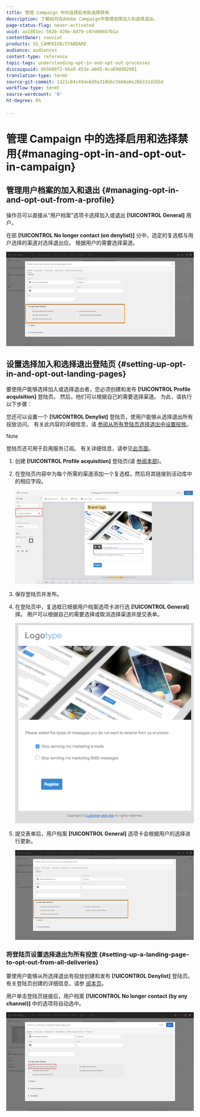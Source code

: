 ```yaml
---
title: 管理 Campaign 中的选择启用和选择禁用
description: 了解如何在Adobe Campaign中管理选择加入和选择退出。
page-status-flag: never-activated
uuid: aa1801ec-562b-420e-8d79-c07d066b7b1a
contentOwner: sauviat
products: SG_CAMPAIGN/STANDARD
audience: audiences
content-type: reference
topic-tags: understanding-opt-in-and-opt-out-processes
discoiquuid: 6b5680f2-bba9-453e-a0d5-8ca69dd02001
translation-type: tm+mt
source-git-commit: 1321c84c49de6d9a318bbc5bb8a0e28b332d2b5d
workflow-type: tm+mt
source-wordcount: '0'
ht-degree: 0%

---
```



# 管理 Campaign 中的选择启用和选择禁用{#managing-opt-in-and-opt-out-in-campaign}

## 管理用户档案的加入和退出 {#managing-opt-in-and-opt-out-from-a-profile}

操作员可以直接从“用户档案”选项卡选择加入或退出 **[!UICONTROL General]** 用户。

在部 **[!UICONTROL No longer contact (on denylist)]** 分中，选定的复选框与用户选择的渠道对选择退出应。 根据用户的需要选择渠道。

![](assets/optin_landingpage_3.png)

## 设置选择加入和选择退出登陆页 {#setting-up-opt-in-and-opt-out-landing-pages}

要使用户能够选择加入或选择退出者，您必须创建和发布 **[!UICONTROL Profile acquisition]** 登陆页。 然后，他们可以根据自己的需要选择渠道。 为此，请执行以下步骤：

您还可以设置一个 **[!UICONTROL Denylist]** 登陆页，使用户能够从选择退出所有投放访问。 有关此内容的详细信息，请 [参阅从所有登陆页选择退出中设置投放](#setting-up-a-landing-page-to-opt-out-from-all-deliveries)。

>[!NOTE]
>
>登陆页还可用于启用服务订阅。 有关详细信息，请参见[此页面](../../channels/using/configuring-landing-page.md#linking-a-landing-page-to-a-service)。

1. 创建 **[!UICONTROL Profile acquisition]** 登陆页(请 [参阅本部](../../channels/using/getting-started-with-landing-pages.md))。
1. 在登陆页内容中为每个所需的渠道添加一个复选框，然后将其链接到活动库中的相应字段。

   ![](assets/optin_landingpage_1.png)

1. 保存登陆页并发布。
1. 在登陆页中，复选框已根据用户档案选项卡进行选 **[!UICONTROL General]** 择。 用户可以根据自己的需要选择或取消选择渠道并提交表单。

   ![](assets/optin_landingpage_2.png)

1. 提交表单后，用户档案 **[!UICONTROL General]** 选项卡会根据用户的选择进行更新。

   ![](assets/optin_landingpage_3.png)

### 将登陆页设置选择退出为所有投放 {#setting-up-a-landing-page-to-opt-out-from-all-deliveries}

要使用户能够从所选择退出有投放创建和发布 **[!UICONTROL Denylist]** 登陆页。 有关登陆页创建的详细信息，请参 [阅本页](../../channels/using/getting-started-with-landing-pages.md)。

用户单击登陆页链接后，用户档案 **[!UICONTROL No longer contact (by any channel)]** 中的选项将自动选中。

![](assets/blocklisting_allchannels.png)

